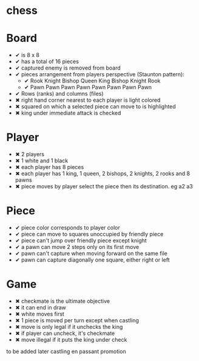 # chess

# Board
- ✔ is 8 x 8
- ✔ has a total of 16 pieces
- ✔ captured enemy is removed from board
- ✔ pieces arrangement from players perspective (Staunton pattern):
    - ✔ Rook Knight Bishop Queen King Bishop Knight Rook
    - ✔ Pawn  Pawn   Pawn  Pawn  Pawn  Pawn   Pawn  Pawn
- ✔ Rows (ranks) and columns (files)
- ✖ right hand corner nearest to each player is light colored
- ✖ squared on which  a selected piece can move to is highlighted
- ✖ king under immediate attack is checked

# Player
- ✖ 2 players
- ✖ 1 white and 1 black
- ✖ each player has 8 pieces
- ✖ each player has 1 king, 1 queen, 2 bishops, 2 knights, 2 rooks and 8 pawns
- ✖ piece moves by player select the piece then its destination. eg a2 a3

# Piece
- ✔ piece color corresponds to player color
- ✔ piece can move to squares unoccupied by friendly piece
- ✔ piece can't jump over friendly piece except knight
- ✔ a pawn can move 2 steps only on its first move
- ✔ pawn can't capture when moving forward on the same file
- ✔ pawn can capture diagonally one square, either right or left

# Game
- ✖ checkmate is the ultimate objective
- ✖ it can end in draw
- ✖ white moves first
- ✖ 1 piece is moved per turn except when castling
- ✖ move is only legal if it unchecks the king
- ✖ if player can uncheck, it's checkmate
- ✖ move illegal if it puts the king under check

to be added later
castling
en passant
promotion